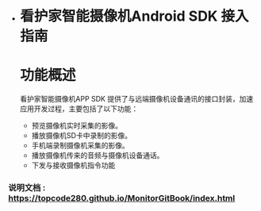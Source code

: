 - # 看护家智能摄像机Android SDK 接入指南

  # 功能概述

  看护家智能摄像机APP SDK 提供了与远端摄像机设备通讯的接口封装，加速应用开发过程，主要包括了以下功能：

  - 预览摄像机实时采集的影像。
  - 播放摄像机SD卡中录制的影像。
  - 手机端录制摄像机采集的影像。
  - 播放摄像机传来的音频与摄像机设备通话。
  - 下发与接收摄像机指令功能

  

### 说明文档 : https://topcode280.github.io/MonitorGitBook/index.html

